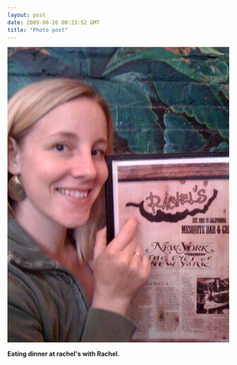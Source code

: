 ```yaml
---
layout: post
date: 2009-06-26 00:23:52 GMT
title: "Photo post"
---
```

![travisj](/images/1b6c6528b21a67aa1eae5d8aeee631f74af7fc120bc9cd7b38d4ee73949f8935.jpg)

<b>Eating dinner at rachel's with Rachel.</b>